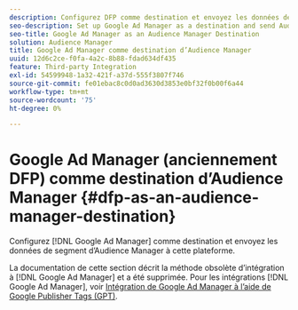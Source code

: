 ```yaml
---
description: Configurez DFP comme destination et envoyez les données de segment d’Audience Manager à cette plateforme.
seo-description: Set up Google Ad Manager as a destination and send Audience Manager segment data to that platform.
seo-title: Google Ad Manager as an Audience Manager Destination
solution: Audience Manager
title: Google Ad Manager comme destination d’Audience Manager
uuid: 12d6c2ce-f0fa-4a2c-8b88-fdad634df435
feature: Third-party Integration
exl-id: 54599948-1a32-421f-a37d-555f3807f746
source-git-commit: fe01ebac8c0d0ad3630d3853e0bf32f0b00f6a44
workflow-type: tm+mt
source-wordcount: '75'
ht-degree: 0%

---
```


# Google Ad Manager (anciennement DFP) comme destination d’Audience Manager {#dfp-as-an-audience-manager-destination}

Configurez [!DNL Google Ad Manager] comme destination et envoyez les données de segment d’Audience Manager à cette plateforme.

La documentation de cette section décrit la méthode obsolète d’intégration à [!DNL Google Ad Manager] et a été supprimée. Pour les intégrations [!DNL Google Ad Manager], voir [Intégration de Google Ad Manager à l’aide de Google Publisher Tags (GPT)](../integration/gpt-aam-destination/gpt-aam-requirements.md).
